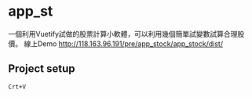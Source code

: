 # app_st

一個利用Vuetify試做的股票計算小軟體，可以利用幾個簡單試變數試算合理股價。
線上Demo
http://118.163.96.191/pre/app_stock/app_stock/dist/

## Project setup
```
Crt+V
```

